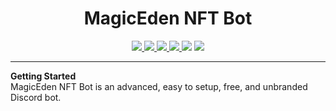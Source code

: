 <h1 align="center">MagicEden NFT Bot</h1>
<p align="center">
    <a href="LICENSE">
        <img src="https://img.shields.io/github/license/hattvr/?label=License">
    </a>
    <a href="https://github.com/hattvr/magiceden-bot/stargazers">
        <img src="https://img.shields.io/github/stars/hattvr/magiceden-bot?label=Stars">
    </a>
    <a href="https://github.com/hattvr/magiceden-bot/releases/latest">
        <img src="https://img.shields.io/github/v/release/hattvr/magiceden-bot?label=Latest%20Version">
    </a>
    <a href="https://github.com/hattvr/magiceden-bot/commit/master">
        <img src="https://img.shields.io/github/last-commit/hattvr/magiceden-bot?label=Last%20Update">
    </a>
    <img src="https://img.shields.io/github/languages/code-size/hattvr/magiceden-bot?label=Size">
    <a href="https://github.com/hattvr/magiceden-bot/issues">
        <img src="https://img.shields.io/github/issues/hattvr/magiceden-bot?label=Issues">
    </a>
</p>

---

**Getting Started**  
MagicEden NFT Bot is an advanced, easy to setup, free, and unbranded Discord bot.